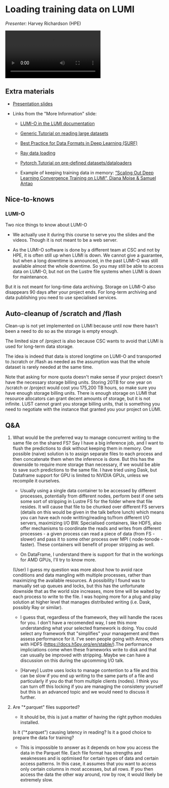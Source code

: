# Loading training data on LUMI

*Presenter:* Harvey Richardson (HPE)

<video src="https://462000265.lumidata.eu/ai-20241126/recordings/10_TrainingData.mp4" controls="controls"></video>

## Extra materials

-   [Presentation slides](https://462000265.lumidata.eu/ai-20241126/files/LUMI-ai-20241126-10-Training_Data_on_LUMI.pdf)

-   Links from the "More Information" slide:

    -   [LUMI-O in the LUMI documentation](https://docs.lumi-supercomputer.eu/storage/lumio/)

    -   [Generic Tutorial on reading large datasets](https://www.kaggle.com/code/rohanrao/tutorial-on-reading-large-datasets)

    -   [Best Practice for Data Formats in Deep Learning (SURF)](https://servicedesk.surf.nl/wiki/display/WIKI/Best+Practice+for+Data+Formats+in+Deep+Learning)

    -   [Ray data loading](https://docs.ray.io/en/latest/train/user-guides/data-loading-preprocessing.html)

    -   [Pytorch Tutorial on pre-defined datasets/dataloaders](https://pytorch.org/tutorials/beginner/basics/data_tutorial.html)

    -   Example of keeping training data in memory: 
        [“Scaling Out Deep Learning Convergence Training on LUMI”, Diana Moise & Samuel Antao](https://linklings.s3.amazonaws.com/organizations/pasc/pasc23/submissions/stype119/jvCyu-msa152s2.pdf)


## Nice-to-knows

### LUMI-O

Two nice things to know about LUMI-O

-   We actually use it during this course to serve you the slides and the videos. Though it is not meant to be a web server.

-   As the LUMI-O software is done by a different team at CSC and not by HPE, it is often still up when LUMI is down. We cannot give a guarantee, but when a long downtime is announced, in the past LUMI-O was still available almost the whole downtime. So you may still be able to access data on LUMI-O, but not on the Lustre file systems when LUMI is down for maintenance.

But it is not meant for long-time data archiving. Storage on LUMI-O also disappears 90 days after your project ends. For long-term archiving and data publishing you need to use specialised services.

## Auto-cleanup of /scratch and /flash

Clean-up is not yet implemented on LUMI because until now there hasn't been a need to do so as the storage is empty enough.

The limited size of /project is also because CSC wants to avoid that LUMI is used for long-term data storage.

The idea is indeed that data is stored longtime on LUMI-O and transported to /scratch or /flash as needed as the assumption was that the whole dataset is rarely needed at the same time.

Note that asking for more quota doesn't make sense if your project doesn't have the necessary storage billing units.
Storing 20TB for one year on /scratch or /project would cost you 175,200 TB hours, so make sure you have enough storage
billing units. There is enough storage on LUMI that resource allocators can grant decent amounts of storage, but it is
not infinite. LUST cannot grant you storage billing units, that is something you need to negotiate with the instance that granted you your project on LUMI.


## Q&A

1.  What would be the preferred way to manage concurrent writing to the same file on the shared FS? Say I have a big inference job, and I want to flush the predictions to disk without keeping them in memory. One possible (naive) solution is to assign separate files to each process and then concatenate them when the inference is done. But this has the downside to require more storage than necessary, if we would be able to save such predictions to the same file. I have tried using Dask, but Dataframe support for GPU is limited to NVIDIA GPUs, unless we recompile it ourselves.

    -   Usually using a single data container to be accessed by different processes, potentially from different nodes, perform best if one sets some sort of stripping in Lustre FS for the folder where that file resides. It will cause that file to be chunked over different FS servers (details on this would be given in the talk before lunch) which means you can have each node writting/reading to/from different I/O servers, maximizing I/O BW. Specialised containers, like HDF5, also offer mechanisms to coordinate the reads and writes from different processes - a given process can read a piece of data (from FS - slower) and pass it to some other process over MPI ( node-tonode - faster). These containers will benefit of proper stripping as well.

    -   On DataFrame, I understand there is support for that in the workings for AMD GPUs, I'll try to know more.

    (User) I guess my question was more about how to avoid race conditions and data mangling with multiple processes, rather than maximizing the available resources. A possibility I found was to manually set up queues and locks, but this has the unfortunate downside that as the world size increases, more time will be waited by each process to write to the file. I was hoping more for a plug and play solution at higher level that manages distributed writing (i.e. Dask, possibly Ray or similar). 

    -   I guess that, regardless of the framework, they will handle the races for you. I don't have a recomended way, I see this more understanding what your selected framework is doing. You could select any framework that "simplifies" your management and then assess performance for it. I've seen people going with Arrow, others with HDF5 (https://docs.h5py.org/en/stable/).The performance impliciations come when these frameworks write to disk and that can usually be improved with stripping. Maybe we can have a discussion on this during the upcomming I/O talk.

    -   [Harvey] Lustre uses locks to manage contention to a file and this can be slow if you end up writing to the same parts of a file and particularly if you do that from multiple clients (nodes). I think you can turn off this locking if you are managing the consisteny yourself but this is an advanced topic and we would need to discuss it further.


2.  Are "*.parquet" files supported?

    -   It should be, this is just a matter of having the right python modules installed.

    Is it ("*.parquet") causing latency in reading? Is it  a good choice to prepare the data for training?

    -   This is impossible to answer as it depends on how you access the data in the Parquet file. Each file format has strengths and weaknesses and is optimised for certain types of data and certain access patterns. In this case, it assumes that you want to access only certain columns in most accesses, but all rows. If you then access the data the other way around, row by row, it would likely be extremely slow.

